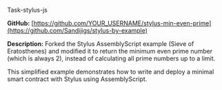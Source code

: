 Task-stylus-js

**GitHub:** [https://github.com/YOUR_USERNAME/stylus-min-even-prime](https://github.com/Sandijigs/stylus-by-example)

**Description:**
Forked the Stylus AssemblyScript example (Sieve of Eratosthenes) and modified it to return the minimum even prime number (which is always 2), instead of calculating all prime numbers up to a limit.

This simplified example demonstrates how to write and deploy a minimal smart contract with Stylus using AssemblyScript.
